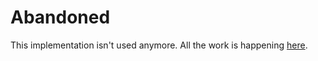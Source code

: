 # Abandoned

This implementation isn't used anymore. All the work is happening [here](https://github.com/Bit-Nation/BITNATION-Panthalassa-TS).